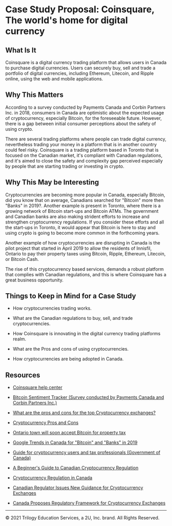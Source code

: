# Case Study Proposal: Coinsquare, The world's home for digital currency

## What Is It

Coinsquare is a digital currency trading platform that allows users in Canada to purchase digital currencies. Users can securely buy, sell and trade a portfolio of digital currencies, including Ethereum, Litecoin, and Ripple online, using the web and mobile applications.

## Why This Matters

According to a survey conducted by Payments Canada and Corbin Partners Inc. in 2018, consumers in Canada are optimistic about the expected usage of cryptocurrency, especially Bitcoin, for the foreseeable future. However, there is a gap between initial consumer perceptions about the safety of using crypto.

There are several trading platforms where people can trade digital currency, nevertheless trading your money in a platform that is in another country could feel risky. Coinsquare is a trading platform based in Toronto that is focused on the Canadian market, it's compliant with Canadian regulations, and it's aimed to close the safety and complexity gap perceived especially by people that are starting trading or investing in crypto.

## Why This May be Interesting

Cryptocurrencies are becoming more popular in Canada, especially Bitcoin, did you know that on average, Canadians searched for "Bitcoin" more then "Banks" in 2019?. Another example is present in Toronto, where there is a growing network of Bitcoin start-ups and Bitcoin ATMs. The government and Canadian banks are also making strident efforts to increase and strengthen cryptocurrency regulations. If you consider these efforts and all the start-ups in Toronto, it would appear that Bitcoin is here to stay and using crypto is going to become more common in the forthcoming years.

Another example of how cryptocurrencies are disrupting in Canada is the pilot project that started in April 2019 to allow the residents of Innisfil, Ontario to pay their property taxes using Bitcoin, Ripple, Ethereum, Litecoin, or Bitcoin Cash.

The rise of this cryptocurrency based services, demands a robust platform that complies with Canadian regulations, and this is where Coinsquare has a great business opportunity.

## Things to Keep in Mind for a Case Study

* How cryptocurrencies trading works.

* What are the Canadian regulations to buy, sell, and trade cryptocurrencies.

* How Coinsquare is innovating in the digital currency trading platforms realm.

* What are the Pros and cons of using cryptocurrencies.

* How cryptocurrencies are being adopted in Canada.

## Resources

* [Coinsquare help center](https://help.coinsquare.com/)

* [Bitcoin Sentiment Tracker (Survey conducted by Payments Canada and Corbin Partners Inc.)](https://www.payments.ca/sites/default/files/bitcoin-sentiment-tracker-final.pdf)

* [What are the pros and cons for the top Cryptocurrency exchanges?](https://www.quora.com/What-are-the-pros-and-cons-for-the-top-Cryptocurrency-exchanges)

* [Cryptocurrency Pros and Cons](https://cryptocurrencyfacts.com/cryptocurrency-pros-and-cons/)

* [Ontario town will soon accept Bitcoin for property tax](https://www.cbc.ca/news/canada/toronto/innisfil-property-tax-uber-ontario-bitcoin-crypto-1.5075961)

* [Google Trends in Canada for "Bitcoin" and "Banks" in 2019](https://trends.google.com/trends/explore?date=2019-01-01%202019-12-31&geo=CA&q=banks,bitcoin)

* [Guide for cryptocurrency users and tax professionals (Government of Canada)](https://www.canada.ca/en/revenue-agency/programs/about-canada-revenue-agency-cra/compliance/digital-currency/cryptocurrency-guide.html)

* [A Beginner's Guide to Canadian Cryptocurrency Regulation](https://www.mondaq.com/canada/Technology/799074/A-Beginner39s-Guide-To-Canadian-Cryptocurrency-Regulation)

* [Cryptocurrency Regulation in Canada](https://research.osc.gov.on.ca/c.php?g=699050&p=4969862)

* [Canadian Regulator Issues New Guidance for Cryptocurrency Exchanges](https://cointelegraph.com/news/canadian-regulator-issues-new-guidance-for-cryptocurrency-exchanges)

* [Canada Proposes Regulatory Framework for Cryptocurrency Exchanges](https://www.coindesk.com/canada-proposes-regulatory-framework-for-cryptocurrency-exchanges)

---
© 2021 Trilogy Education Services, a 2U, Inc. brand. All Rights Reserved.

